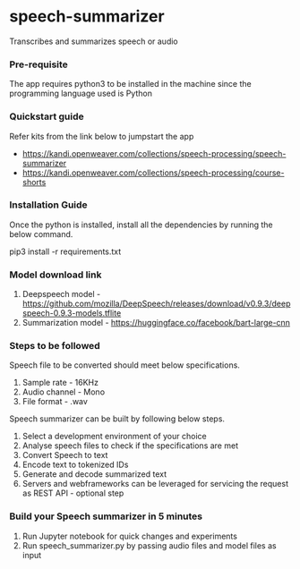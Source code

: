 # speech-summarizer
Transcribes and summarizes speech or audio

### Pre-requisite
The app requires python3 to be installed in the machine since the programming language used is Python

### Quickstart guide
Refer kits from the link below to jumpstart the app
* https://kandi.openweaver.com/collections/speech-processing/speech-summarizer
* https://kandi.openweaver.com/collections/speech-processing/course-shorts
### Installation Guide
Once the python is installed, install all the dependencies by running the below command.

  pip3 install -r requirements.txt
  
### Model download link

  1. Deepspeech model - https://github.com/mozilla/DeepSpeech/releases/download/v0.9.3/deepspeech-0.9.3-models.tflite
  2. Summarization model - https://huggingface.co/facebook/bart-large-cnn

### Steps to be followed

Speech file to be converted should meet below specifications.
  1. Sample rate - 16KHz
  2. Audio channel - Mono
  3. File format - .wav

Speech summarizer can be built by following below steps.

  1. Select a development environment of your choice
  2. Analyse speech files to check if the specifications are met
  3. Convert Speech to text
  4. Encode text to tokenized IDs
  5. Generate and decode summarized text
  6. Servers and webframeworks can be leveraged for servicing the request as REST API - optional step

### Build your Speech summarizer in 5 minutes

  1. Run Jupyter notebook for quick changes and experiments
  2. Run speech_summarizer.py by passing audio files and model files as input
